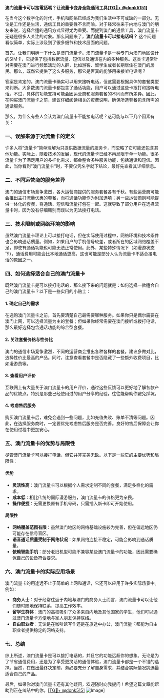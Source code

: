 **澳门流量卡可以接電話嗎？让流量卡变身全能通讯工具[[TG💪+ @donk5151](https://t.me/s/donk5151)]**

在当今这个数字化的时代，手机和网络已经成为我们生活中不可或缺的一部分。无论是工作还是生活，通信工具的重要性不言而喻。对于经常往来于内地与澳门的朋友来说，选择合适的通讯方式显得尤为重要。而提到澳门的通信工具，澳门流量卡无疑是很多人关注的对象。那么问题来了，**澳门流量卡可以接电话吗？** 这个问题看似简单，实际上涉及到了很多细节和技术层面的问题。

首先，让我们明确一下什么是澳门流量卡。澳门流量卡是一种专门为澳门地区设计的SIM卡，它提供了包括数据流量、短信以及通话在内的多种服务。这类卡通常针对需要在澳门进行频繁活动的人群，比如游客、留学生或者长期居住在澳门的居民。那么，既然它提供了这么多服务，那它是否真的能够用来接听电话呢？

答案是肯定的。澳门流量卡确实可以用来接听电话，但这需要根据具体的套餐类型来判断。大多数澳门流量卡都包含了通话功能，用户可以通过这些卡拨打和接听电话。不过，具体的功能支持可能会因运营商和服务套餐的不同而有所差异。因此，在购买澳门流量卡之前，建议仔细阅读相关的资费说明，确保所选套餐包含所需的通话服务。

那么，为什么有些人会认为澳门流量卡不能接电话呢？这可能与以下几个因素有关：

### **一、误解来源于对流量卡的定义**
许多人将“流量卡”简单理解为只提供数据流量的服务卡，而忽略了它可能还包含其他功能。实际上，随着技术的发展，现代的流量卡已经不再局限于单一功能。很多流量卡为了满足用户的多样化需求，都会整合多种服务功能，包括通话和短信。因此，当你看到“澳门流量卡”时，不要仅凭名字就下结论，最好先查看其详细信息。

### **二、不同运营商的服务差异**
澳门的通信市场竞争激烈，各大运营商提供的服务套餐各有千秋。有些运营商可能会推出主打流量优惠的套餐，而将通话功能作为附加选项；另一些运营商则可能提供一体化的套餐，将通话、短信和流量打包在一起。这就导致了部分用户在选择流量卡时，因为没有仔细甄别而误以为无法接打电话。

### **三、技术限制或网络环境的影响**
虽然澳门流量卡理论上可以接打电话，但在实际使用过程中，网络环境和技术条件也会影响通话质量。例如，如果用户的手机信号较差，或者所在的区域网络覆盖不足，即使有通话功能也可能无法正常使用。此外，某些特殊情况下（如漫游状态下），通话费用可能会比本地通话更高，这也可能是部分人认为流量卡不适合接电话的原因之一。

### **四、如何选择适合自己的澳门流量卡**
既然澳门流量卡是可以接打电话的，那么接下来的问题就是：如何选择一款适合自己的澳门流量卡？以下是一些实用的小贴士：

#### **1. 确定自己的需求**
在选购澳门流量卡之前，首先要清楚自己最需要哪种服务。如果你只是偶尔需要在澳门上网，可以选择流量为主的套餐；但如果你经常需要在澳门接听或拨打电话，那么最好选择包含通话功能的综合型套餐。

#### **2. 关注套餐价格与性价比**
澳门的通信市场竞争激烈，不同的运营商会推出各种各样的套餐。建议多做对比，选择性价比最高的产品。同时，注意查看套餐中是否隐藏了一些额外收费项目，比如漫游费等。

#### **3. 查看用户评价**
互联网上有大量关于澳门流量卡的用户评价，通过这些反馈可以更好地了解各款产品的优缺点。特别是那些已经使用过的用户分享的经验，往往能帮助你避免踩坑。

#### **4. 考虑售后服务**
购买澳门流量卡后，难免会遇到一些问题，比如充值失败、账单不清等问题。因此，在选择服务商时，一定要优先考虑售后服务是否完善。良好的售后保障会让你在使用过程中更加安心。

### **五、澳门流量卡的优势与局限性**
尽管澳门流量卡可以接打电话，但它并非完美无缺。以下是一些它的主要优势和局限性：

#### **优势**
- **灵活性高**：澳门流量卡可以根据个人需求定制不同的套餐，满足多样化的需求。
- **成本低**：相比传统的国际漫游服务，澳门流量卡的价格更为亲民。
- **操作便捷**：无需更换原有手机号码，只需插入新卡即可开始使用。

#### **局限性**
- **网络覆盖范围有限**：虽然澳门地区的网络基础设施较为完善，但在偏远地区仍可能存在信号盲区。
- **语音通话质量受制于网络状况**：如果网络连接不稳定，可能会影响到通话质量。
- **依赖智能手机**：部分老旧机型可能不兼容某些澳门流量卡的功能，因此需要确保自己的设备符合要求。

### **六、澳门流量卡的实际应用场景**
澳门流量卡的用途远不止于简单的上网和通话，它还可以应用于许多实际场景中。例如：

- **商务人士**：对于经常往返于内地与澳门的商务人士而言，澳门流量卡可以让他们随时随地保持联系，提高工作效率。
- **留学生群体**：澳门的高校吸引了众多来自内地及其他国家的学生，他们可以通过澳门流量卡方便地与家人朋友保持联络。
- **自由职业者**：无论是在咖啡馆写作还是在旅途中办公，澳门流量卡都能为自由职业者提供稳定的网络支持。

### **七、总结**
综上所述，澳门流量卡是可以接打电话的，并且它的功能远超你的想象。无论是为了节省通信费用，还是为了享受更灵活的通信体验，澳门流量卡都是一个不错的选择。当然，在做出最终决定前，务必要充分了解自身需求，并结合实际情况挑选最适合自己的产品。

最后，如果你对澳门流量卡还有其他疑问，欢迎随时向我提问！希望这篇文章能帮助到正在纠结中的你。[[TG💪+ @donk5151](https://t.me/s/donk5151) ![Image](https://i.postimg.cc/rwNCRYN7/Snipaste-2025-04-30-17-27-05.png)]